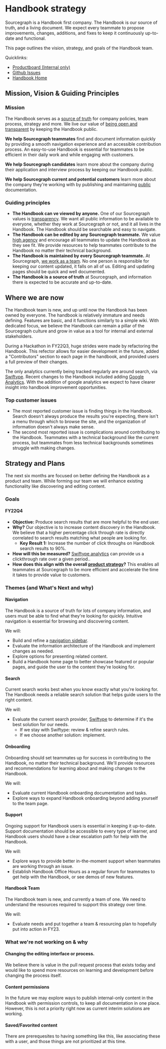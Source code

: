 # Handbook strategy

Sourcegraph is a Handbook first company. The Handbook is our source of truth, and a living document. We expect every teammate to propose improvements, changes, additions, and fixes to keep it continuously up-to-date and functional.

This page outlines the vision, strategy, and goals of the Handbook team.

Quicklinks:

- [Productboard (Internal only)](https://sourcegraph.productboard.com/feature-board/3424445-handbook)
- [Github Issues](https://github.com/sourcegraph/handbook/issues)
- [Handbook Home](../../../../index.md)

## Mission, Vision & Guiding Principles

### Mission

The Handbook serves as a [source of truth](../../../../company-info-and-process/communication#sources-of-truth.md) for company policies, team process, strategy and more. We live our value of [being open and transparent](../../../../company-info-and-process/values/index.md#open-and-transparent) by keeping the Handbook public.

**We help Sourcegraph teammates** find and document information quickly by providing a smooth navigation experience and an accessible contribution process. An easy-to-use Handbook is essential for teammates to be efficient in their daily work and while engaging with customers.

**We help Sourcegraph candidates** learn more about the company during their application and interview process by keeping our Handbook public.

**We help Sourcegraph current and potential customers** learn more about the company they're working with by publishing and maintaining [public](../../../../company-info-and-process/values/index.md#open-and-transparent) documentation.

### Guiding principles

- **The Handbook can ve viewed by anyone.** One of our Sourcegraph values is [transparency](../../../../company-info-and-process/values/index.md#open-and-transparent). We want all public information to be available to everyone, whether they work at Sourcegraph or not, and it all lives in the Handbook. The Handbook should be searchable and easy to navigate.
- **The Handbook can be edited by any Sourcegraph teammate.** We value [high agency](../../../../company-info-and-process/values/index.md#high-agency) and encourage all teammates to update the Handbook as they see fit. We provide resources to help teammates contribute to the Handbook no matter their technical background.
- **The Handbook is maintained by every Sourcegraph teammate.** At Sourcegraph, [we work as a team](../../../../company-info-and-process/values/index.md#work-as-a-team). No one person is responsible for keeping our content updated, it falls on all of us. Editing and updating pages should be quick and well documented.
- **The Handbook is a source of truth** at Sourcegraph, and information there is expected to be accurate and up-to-date.

## Where we are now

The Handbook team is new, and up until now the Handbook has been owned by everyone. The handbook is relatively immature and needs defining. Features are basic, and it functions similarly to a simple wiki. With dedicated focus, we believe the Handbook can remain a pillar of the Sourcegraph culture and grow in value as a tool for internal and external stakeholders.

During a Hackathon in FY22Q3, huge strides were made by refactoring the Handbook. This refector allows for easier development in the future, added a "Contributors" section to each page in the handbook, and provided users a full preview of their changes.

The only analytics currently being tracked regularly are around search, via [Swiftype](https://app.swiftype.com/engines/handbook/analytics/insights?start=2021-09-13&end=2021-10-12). Recent changes to the Handbook included adding [Google Analytics](https://analytics.google.com/analytics/web/#/p288277472/reports/reportinghub?params=_u..nav%3Dmaui&collectionId=life-cycle). With the addition of google analytics we expect to have clearer insight into handbook improvement opportunities.

### Top customer issues

- The most reported customer issue is finding things in the Handbook. Search doesn't always produce the results you're expecting, there isn't a menu through which to browse the site, and the organization of information doesn't always make sense.
- The second most reported issue is complications around contributing to the Handbook. Teammates with a technical background like the current process, but teammates from less technical backgrounds sometimes struggle with making changes.

## Strategy and Plans

The next six months are focused on better defining the Handbook as a product and team. While forming our team we will enhance existing functionality like discovering and editing content.

### Goals

#### FY22Q4

- **Objective:** Produce search results that are more helpful to the end user.
- **Why?** Our objective is to increase content discovery in the Handbook. We believe that a higher percentage click through rate is directly correlated to search results matching what people are looking for.
  - **Key Result 1:** Increase the number of click throughs on Handbook search results to 90%.
- **How will this be measured?** [Swiftype analytics](https://app.swiftype.com/engines/handbook/analytics/insights) can provide us a clickthrough rate over a given period..
- **How does this align with the overall [product strategy](../../index.md)?** This enables all teammates at Sourcegraph to be more efficient and accelerate the time it takes to provide value to customers.

### Themes (and What's Next and why)

#### Navigation

The Handbook is a source of truth for lots of company information, and users must be able to find what they're looking for quickly. Intuitive navigation is essential for browsing and discovering content.

We will:

- Build and refine a [navigation sidebar](https://github.com/sourcegraph/handbook/issues/7).
- Evaluate the information architecture of the Handbook and implement changes as needed.
- Explore options for presenting related content.
- Build a Handbook home page to better showcase featured or popular pages, and guide the user to the content they're looking for.

#### Search

Current search works best when you know exactly what you're looking for. The Handbook needs a reliable search solution that helps guide users to the right content.

We will:

- Evaluate the current search provider, [Swiftype](https://app.swiftype.com/engines/handbook/overview) to determine if it's the best solution for our needs.
  - If we stay with Swiftype: review & refine search rules.
  - If we choose another solution: implement.

#### Onboarding

Onboarding should set teammates up for success in contributing to the Handbook, no matter their technical background. We'll provide resources and recommendations for learning about and making changes to the Handbook.

We will:

- Evaluate current Handbook onboarding documentation and tasks.
- Explore ways to expand Handbook onboarding beyond adding yourself to the team page.

#### Support

Ongoing support for Handbook users is essential in keeping it up-to-date. Support documentation should be accessible to every type of learner, and Handbook users should have a clear escalation path for help with the Handbook.

We will:

- Explore ways to provide better in-the-moment support when teammates are working through an issue.
- Establish Handbook Office Hours as a regular forum for teammates to get help with the Handbook, or see demos of new features.

#### Handbook Team

The Handbook team is new, and currently a team of one. We need to understand the resources required to support this strategy over time.

We will:

- Evaluate needs and put together a team & resourcing plan to hopefully put into action in FY23.

### What we're not working on & why

#### Changing the editing interface or process.

We believe there is value in the pull request process that exists today and would like to spend more resources on learning and development before changing the process itself.

#### Content permissions

In the future we may explore ways to publish internal-only content in the Handbook with permission controls, to keep all documentation in one place. However, this is not a priority right now as current interim solutions are working.

#### Saved/Favorited content

There are prerequesites to having something like this, like associating these with a user, and those things are not prioritized at this time.
